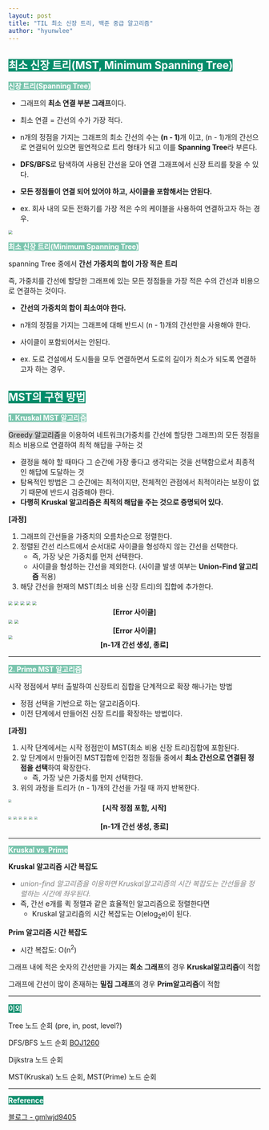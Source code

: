 ```yaml
---
layout: post
title: "TIL 최소 신장 트리, 백준 중급 알고리즘"
author: "hyunwlee"
---
```


## <span style="background-color:#028C6A; color:white">최소 신장 트리(MST, Minimum Spanning Tree)</span>

<span style="background-color:#7BC5AE; color:white"><strong>신장 트리(Spanning Tree)</strong></span>

- 그래프의 <strong>최소 연결 부분 그래프</strong>이다.

- 최소 연결 = 간선의 수가 가장 적다.

- n개의 정점을 가지는 그래프의 최소 간선의 수는 <strong>(n - 1)</strong>개 이고, (n - 1)개의 간선으로 연결되어 있으면 필연적으로 트리 형태가 되고 이를 <strong>Spanning Tree</strong>라 부른다.
- <strong>DFS/BFS</strong>로 탐색하여 사용된 간선을 모아 연결 그래프에서 신장 트리를 찾을 수 있다.
- <strong>모든 정점들이 연결 되어 있어야 하고, 사이클을 포함해서는 안된다.</strong>
- ex. 회사 내의 모든 전화기를 가장 적은 수의 케이블을 사용하여 연결하고자 하는 경우.

<img src="https://github.com/hyunwlee-dev/TIL/blob/a5c5806744f71769919f66d25e3b199d03881e47/images/til211001/mst1.png?raw=true" style="zoom:50%;" />

<span style="background-color:#7BC5AE; color:white"><strong>최소 신장 트리(Minimum Spanning Tree)</strong></span>

spanning Tree 중에서 <strong>간선 가중치의 합이 가장 적은 트리</strong>

즉, 가중치를 간선에 할당한 그래프에 있는 모든 정점들을 가장 적은 수의 간선과 비용으로 연결하는 것이다.

- <strong>간선의 가중치의 합이 최소여야 한다.</strong>

- n개의 정점을 가지는 그래프에 대해 반드시 (n - 1)개의 간선만을 사용해야 한다.
- 사이클이 포함되어서는 안된다.
- ex. 도로 건설에서 도시들을 모두 연결하면서 도로의 길이가 최소가 되도록 연결하고자 하는 경우.



## <span style="background-color:#028C6A; color:white">MST의 구현 방법</span>

<span style="background-color:#7BC5AE; color:white"><strong>1. Kruskal MST 알고리즘</strong></span>

<span style="background-color:lightgray">Greedy 알고리즘</span>을 이용하여 네트워크(가중치를 간선에 할당한 그래프)의 모든 정점을 최소 비용으로 연결하여 최적 해답을 구하는 것

- 결정을 해야 할 때마다 그 순간에 가장 좋다고 생각되는 것을 선택함으로서 최종적인 해답에 도달하는 것
- 탐욕적인 방법은 그 순간에는 최적이지만, 전체적인 관점에서 최적이라는 보장이 없기 때문에 반드시 검증해야 한다.
- <strong>다행히 Kruskal 알고리즘은 최적의 해답을 주는 것으로 증명되어 있다. </strong>

<strong>[과정]</strong>

1. 그래프의 간선들을 가중치의 오름차순으로 정렬한다.
2. 정렬된 간선 리스트에서 순서대로 사이클을 형성하지 않는 간선을 선택한다.
   - 즉, 가장 낮은 가중치를 먼저 선택한다.
   - 사이클을 형성하는 간선을 제외한다. (사이클 발생 여부는 <strong>Union-Find 알고리즘</strong> 적용)
3. 해당 간선을 현재의 MST(최소 비용 신장 트리)의 집합에 추가한다.



<img src="https://github.com/hyunwlee-dev/TIL/blob/f67646c90fd0c7e6a7fd74724c7c0a2816c209f7/images/til211001/kruskal1.png?raw=true" style="zoom:50%;" />

<img src="https://github.com/hyunwlee-dev/TIL/blob/f67646c90fd0c7e6a7fd74724c7c0a2816c209f7/images/til211001/kruskal2.png?raw=true" style="zoom:50%;" />

<img src="https://github.com/hyunwlee-dev/TIL/blob/f67646c90fd0c7e6a7fd74724c7c0a2816c209f7/images/til211001/kruskal3.png?raw=true" style="zoom:50%;" />

<img src="https://github.com/hyunwlee-dev/TIL/blob/f67646c90fd0c7e6a7fd74724c7c0a2816c209f7/images/til211001/kruskal4.png?raw=true" style="zoom:50%;" />

<img src="https://github.com/hyunwlee-dev/TIL/blob/f67646c90fd0c7e6a7fd74724c7c0a2816c209f7/images/til211001/kruskal5.png?raw=true" style="zoom:50%;" />

<center><strong>[Error 사이클]</strong></center>

<img src="https://github.com/hyunwlee-dev/TIL/blob/f67646c90fd0c7e6a7fd74724c7c0a2816c209f7/images/til211001/kruskal6.png?raw=true" style="zoom:50%;" />

<img src="https://github.com/hyunwlee-dev/TIL/blob/f67646c90fd0c7e6a7fd74724c7c0a2816c209f7/images/til211001/kruskal7.png?raw=true" style="zoom:50%;" />

<center><strong>[Error 사이클]</strong></center>

<img src="https://github.com/hyunwlee-dev/TIL/blob/f67646c90fd0c7e6a7fd74724c7c0a2816c209f7/images/til211001/kruskal8.png?raw=true" style="zoom:50%;" />

<center><strong>[n-1개 간선 생성, 종료]</strong></center>

---

<span style="background-color:#7BC5AE; color:white"><strong>2. Prime MST 알고리즘</strong></span>

시작 정점에서 부터 출발하여 신장트리 집합을 단계적으로 확장 해나가는 방법

- 정점 선택을 기반으로 하는 알고리즘이다.
- 이전 단계에서 만들어진 신장 트리를 확장하는 방법이다.

<strong>[과정]</strong>

1. 시작 단계에서는 시작 정점만이 MST(최소 비용 신장 트리)집합에 포함된다.
2. 앞 단계에서 만들어진 MST집합에 인접한 정점들 중에서 <strong>최소 간선으로 연결된 정점을 선택</strong>하여 확장한다.
   - 즉, 가장 낮은 가중치를 먼저 선택한다.
3. 위의 과정을 트리가 (n - 1)개의 간선을 가질 때 까지 반복한다.



<img src="https://github.com/hyunwlee-dev/TIL/blob/f833132eee791a56575b4b710f10b25c6829042a/images/til211001/prim1.png?raw=true" style="zoom:40%;" />

<center><strong>[시작 정점 포함, 시작]</strong></center>



<img src="https://github.com/hyunwlee-dev/TIL/blob/f833132eee791a56575b4b710f10b25c6829042a/images/til211001/prim2.png?raw=true" style="zoom:40%;" />



<img src="https://github.com/hyunwlee-dev/TIL/blob/f833132eee791a56575b4b710f10b25c6829042a/images/til211001/prim3.png?raw=true" style="zoom:40%;" />



<img src="https://github.com/hyunwlee-dev/TIL/blob/f833132eee791a56575b4b710f10b25c6829042a/images/til211001/prim4.png?raw=true" style="zoom:40%;" />



<img src="https://github.com/hyunwlee-dev/TIL/blob/f833132eee791a56575b4b710f10b25c6829042a/images/til211001/prim5.png?raw=true" style="zoom:40%;" />



<img src="https://github.com/hyunwlee-dev/TIL/blob/f833132eee791a56575b4b710f10b25c6829042a/images/til211001/prim6.png?raw=true" style="zoom:40%;" />



<img src="https://github.com/hyunwlee-dev/TIL/blob/f833132eee791a56575b4b710f10b25c6829042a/images/til211001/prim7.png?raw=true" style="zoom:40%;" />

<center><strong>[n-1개 간선 생성, 종료]</strong></center>



---

<span style="background-color:#7BC5AE; color:white"><strong>Kruskal vs. Prime</strong></span>

<strong>Kruskal 알고리즘 시간 복잡도</strong>

- <span style="color:gray">_union-find 알고리즘을 이용하면 Kruskal알고리즘의 시간 복잡도는 간선들을 정렬하는 시간에 좌우된다._</span>
- 즉, 간선 e개를 퀵 정렬과 같은 효율적인 알고리즘으로 정렬한다면
  - Kruskal 알고리즘의 시간 복잡도는 O(elog<sub>2</sub>e)이 된다.

<strong>Prim 알고리즘 시간 복잡도</strong>

- 시간 복잡도: O(n<sup>2</sup>)



그래프 내에 적은 숫자의 간선만을 가지는 <strong>희소 그래프</strong>의 경우 <strong>Kruskal알고리즘</strong>이 적합

그래프에 간선이 많이 존재하는 <strong>밀집 그래프</strong>의 경우 <strong>Prim알고리즘</strong>이 적합

---

<span style="background-color:#028C6A; color:white"><strong>이외</strong></span>

Tree 노드 순회 (pre, in, post, level?)

DFS/BFS 노드 순회 [BOJ1260](https://www.acmicpc.net/problem/1260)

Dijkstra 노드 순회

MST(Kruskal) 노드 순회, MST(Prime) 노드 순회

---

<span style="background-color:#028C6A; color:white"><strong>Reference</strong></span>

[블로그 - gmlwjd9405](https://gmlwjd9405.github.io/2018/08/28/algorithm-mst.html)

